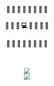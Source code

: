 <h3 align="center">🌲 🌲 🌲 🌲 🌲 🌲 🌲 🌲</h3>
<h3 align="center">🌲 🌲 🌲 💻 🐅 🌲 🌲 🌲</h3>
<h3 align="center">🌲 🌲 🌲 🌲 🌲 🌲 🌲 🌲</h3>

<h1></h1>
<br/>

<div align="center">
  <picture>
    <img src="https://count.getloli.com/@panoplied?name=panoplied&theme=booru-lewd&padding=5&offset=0&align=top&scale=1&pixelated=1&darkmode=0" />
  </picture>
</div>

<div align="center">
    <picture>
    <source
      srcset="https://github-readme-stats-three-tawny-50.vercel.app/api/top-langs/?username=panoplied&langs_count=20&hide=html%2Ccss%2Cscss&size_weight=0.5&count_weight=0.5&hide_border=true&hide_title=true&layout=compact&theme=dark&bg_color=00000000&exclude_repo=github-readme-stats"
      media="(prefers-color-scheme: dark)"
    />
    <source
      srcset="https://github-readme-stats-three-tawny-50.vercel.app/api/top-langs/?username=panoplied&langs_count=20&hide=html%2Ccss%2Cscss&size_weight=0.5&count_weight=0.5&hide_border=true&hide_title=true&layout=compact&theme=default&bg_color=00000000&exclude_repo=github-readme-stats"
      media="(prefers-color-scheme: light), (prefers-color-scheme: no-preference)"
    />
    <img src="https://github-readme-stats-three-tawny-50.vercel.app/api/top-langs/?username=panoplied&langs_count=20&hide=html%2Ccss%2Cscss&size_weight=0.5&count_weight=0.5&hide_border=true&hide_title=true&layout=compact&theme=dark&bg_color=00000000&exclude_repo=github-readme-stats" />
  </picture>
</div>

<!--
<div align="center">
  <picture>
    <source
      srcset="https://github-readme-stats-three-tawny-50.vercel.app/api?username=panoplied&show_icons=true&hide_title=true&theme=dark&hide_border=true&bg_color=00000000"
      media="(prefers-color-scheme: dark)"
    />
    <source
      srcset="https://github-readme-stats-three-tawny-50.vercel.app/api?username=panoplied&show_icons=true&hide_title=true&theme=default&hide_border=true&bg_color=00000000"
      media="(prefers-color-scheme: light), (prefers-color-scheme: no-preference)"
    />
    <img src="https://github-readme-stats-three-tawny-50.vercel.app/api?username=panoplied&show_icons=true&hide_title=true&theme=default&hide_border=true&bg_color=00000000" />
  </picture>
</div>
-->

<!--
<h1></h1>
<br/>

<div align="center">
  <img src="https://64.media.tumblr.com/60109c9f749f0e53a8ed345b669c1348/tumblr_oe3pvon0Ym1r1xpwxo1_400.gif" />
</div>
-->

<!--
**panoplied/panoplied** is a ✨ _special_ ✨ repository because its `README.md` (this file) appears on your GitHub profile.

Here are some ideas to get you started:

- 🔭 I’m currently working on ...
- 🌱 I’m currently learning ...
- 👯 I’m looking to collaborate on ...
- 🤔 I’m looking for help with ...
- 💬 Ask me about ...
- 📫 How to reach me: ...
- 😄 Pronouns: ...
- ⚡ Fun fact: ...
-->

